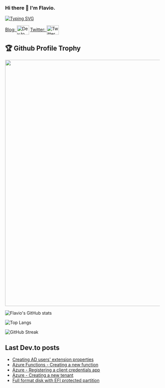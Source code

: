 ### Hi there 👋 I'm Flavio.

[![Typing SVG](https://readme-typing-svg.herokuapp.com?center=true&multiline=true&height=120&lines=Software+architect;Full+stack+developer;Mobile+developer;Web+developer)](https://git.io/typing-svg)

<a href="https://dev.to/campelo" target="blank">Blog: <img align="center" src="https://cdn.jsdelivr.net/npm/simple-icons@3.0.1/icons/dev-dot-to.svg" alt="Dev.to" height="30" width="40" /></a> <a href="https://twitter.com/campelo87" target="blank">Twitter: <img align="center" src="https://cdn.jsdelivr.net/npm/simple-icons@3.0.1/icons/twitter.svg" alt="Twitter" height="30" width="40" /></a>

<h2>🏆 Github Profile Trophy</h2>
<img width=800 src="https://github-profile-trophy.vercel.app/?username=campelo&column=9&theme=gruvbox&no-frame=true"/>

![Flavio's GitHub stats](https://github-readme-stats.vercel.app/api?username=campelo&show_icons=true&theme=tokyonight)

![Top Langs](https://github-readme-stats.vercel.app/api/top-langs/?username=campelo&layout=compact)

![GitHub Streak](https://github-readme-streak-stats.herokuapp.com?user=campelo&theme=neon-palenight&hide_border=true)

## Last Dev.to posts

<!-- BLOG-POST-LIST:START -->
- [Creating AD users&#39; extension properties](https://dev.to/campelo/creating-ad-users-extension-properties-326f)
- [Azure Functions - Creating a new function](https://dev.to/campelo/azure-functions-reading-users-from-microsoft-graph-1pjc)
- [Azure - Registering a client credentials app](https://dev.to/campelo/azure-registering-a-client-credentials-app-450a)
- [Azure - Creating a new tenant](https://dev.to/campelo/creating-a-new-tenant-on-azure-41pn)
- [Full format disk with EFI protected partition](https://dev.to/campelo/full-format-disk-with-efi-protected-partition-4n76)
<!-- BLOG-POST-LIST:END -->

<!--
**campelo/campelo** is a ✨ _special_ ✨ repository because its `README.md` (this file) appears on your GitHub profile.

Here are some ideas to get you started:

- 🔭 I’m currently working on ...
- 🌱 I’m currently learning ...
- 👯 I’m looking to collaborate on ...
- 🤔 I’m looking for help with ...
- 💬 Ask me about ...
- 📫 How to reach me: ...
- 😄 Pronouns: ...
- ⚡ Fun fact: ...
-->
